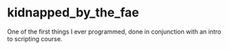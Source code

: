 # kidnapped_by_the_fae
One of the first things I ever programmed, done in conjunction with an intro to scripting course.
